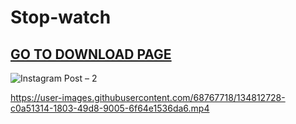 # Stop-watch
## [GO TO DOWNLOAD PAGE](https://dev-yasar.github.io/App_Stop-watch/index.html)
![Instagram Post – 2](https://user-images.githubusercontent.com/68767718/138895557-9ddc35bd-1d60-47bf-9855-088ffd1c6c7e.jpg)


https://user-images.githubusercontent.com/68767718/134812728-c0a51314-1803-49d8-9005-6f64e1536da6.mp4


